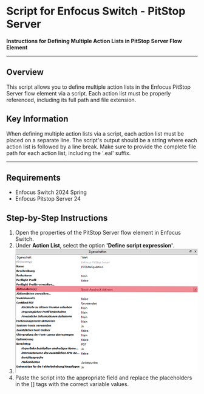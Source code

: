 # Script for Enfocus Switch - PitStop Server
**Instructions for Defining Multiple Action Lists in PitStop Server Flow Element**

------

## Overview
This script allows you to define multiple action lists in the Enfocus PitStop Server flow element via a script. Each action list must be properly referenced, including its full path and file extension.

## Key Information
When defining multiple action lists via a script, each action list must be placed on a separate line. The script's output should be a string where each action list is followed by a line break. Make sure to provide the complete file path for each action list, including the '.eal' suffix.

------

## Requirements

* Enfocus Switch 2024 Spring
* Enfocus Pitstop Server 24

## Step-by-Step Instructions

1. Open the properties of the PitStop Server flow element in Enfocus Switch.
2. Under **Action List**, select the option **'Define script expression'**.
2. ![Properties](./assets/properties.png)
3. Paste the script into the appropriate field and replace the placeholders in the [] tags with the correct variable values.